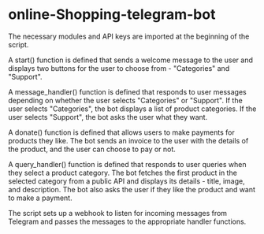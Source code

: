 # online-Shopping-telegram-bot
The necessary modules and API keys are imported at the beginning of the script.

A start() function is defined that sends a welcome message to the user and displays two buttons for the user to choose from - "Categories" and "Support".

A message_handler() function is defined that responds to user messages depending on whether the user selects "Categories" or "Support". If the user selects "Categories", the bot displays a list of product categories. If the user selects "Support", the bot asks the user what they want.

A donate() function is defined that allows users to make payments for products they like. The bot sends an invoice to the user with the details of the product, and the user can choose to pay or not.

A query_handler() function is defined that responds to user queries when they select a product category. The bot fetches the first product in the selected category from a public API and displays its details - title, image, and description. The bot also asks the user if they like the product and want to make a payment.

The script sets up a webhook to listen for incoming messages from Telegram and passes the messages to the appropriate handler functions.
